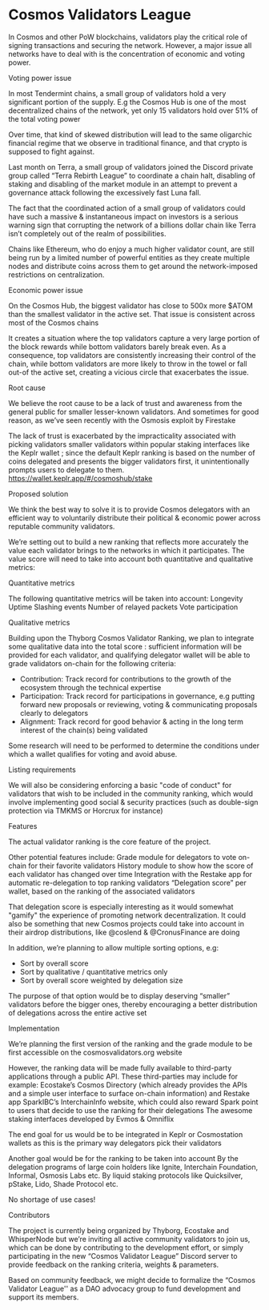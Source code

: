 # Cosmos Validators League

In Cosmos and other PoW blockchains, validators play the critical role of signing transactions and securing the network. However, a major issue all networks have to deal with is the concentration of economic and voting power.


Voting power issue 

In most Tendermint chains, a small group of validators hold a very significant portion of the supply. E.g the Cosmos Hub is one of the most decentralized chains of the network, yet only 15 validators hold over 51% of the total voting power

Over time, that kind of skewed distribution will lead to the same oligarchic financial regime that we observe in traditional finance, and that crypto is supposed to fight against.

Last month on Terra, a small group of validators joined the Discord private group called “Terra Rebirth League” to coordinate a chain halt, disabling of staking and disabling of the market module in an attempt to prevent a governance attack following the excessively fast Luna fall. 

The fact that the coordinated action of a small group of validators could have such a massive & instantaneous impact on investors is a serious warning sign that corrupting the network of a billions dollar chain like Terra isn’t completely out of the realm of possibilities.

Chains like Ethereum, who do enjoy a much higher validator count, are still being run by a limited number of powerful entities as they create multiple nodes and distribute coins across them to get around the network-imposed restrictions on centralization. 


Economic power issue

On the Cosmos Hub, the biggest validator has close to 500x more $ATOM than the smallest validator in the active set. That issue is consistent across most of the Cosmos chains

It creates a situation where the top validators capture a very large portion of the block rewards while bottom validators barely break even. As a consequence, top validators are consistently increasing their control of the chain, while bottom validators are more likely to throw in the towel or fall out-of the active set, creating a vicious circle that exacerbates the issue. 


Root cause 

We believe the root cause to be a lack of trust and awareness from the general public for smaller lesser-known validators. And sometimes for good reason, as we’ve seen recently with the Osmosis exploit by Firestake

The lack of trust is exacerbated by the impracticality associated with picking validators smaller validators within popular staking interfaces like the Keplr wallet ; since the default Keplr ranking is based on the number of coins delegated and presents the bigger validators first, it unintentionally prompts users to delegate to them. 
https://wallet.keplr.app/#/cosmoshub/stake 


Proposed solution

We think the best way to solve it is to provide Cosmos delegators with an efficient way to voluntarily distribute their political & economic power across reputable community validators. 

We’re setting out to build a new ranking that reflects more accurately the value each validator brings to the networks in which it participates. The value score will need to take into account both quantitative and qualitative metrics:

Quantitative metrics

The following quantitative metrics will be taken into account:
Longevity
Uptime
Slashing events
Number of relayed packets
Vote participation

Qualitative metrics

Building upon the Thyborg Cosmos Validator Ranking, we plan to integrate some qualitative data into the total score : sufficient information will be provided for each validator, and qualifying delegator wallet will be able to grade validators on-chain for the following criteria:
- Contribution: Track record for contributions to the growth of the ecosystem through the technical expertise
- Participation: Track record for participations in governance, e.g putting forward new proposals or reviewing, voting & communicating proposals clearly to delegators
- Alignment: Track record for good behavior & acting in the long term interest of the chain(s) being validated

Some research will need to be performed to determine the conditions under which a wallet qualifies for voting and avoid abuse.


Listing requirements

We will also be considering enforcing a basic "code of conduct" for validators that wish to be included in the community ranking, which would involve implementing good social & security practices (such as double-sign protection via TMKMS or Horcrux for instance)


Features

The actual validator ranking is the core feature of the project. 

Other potential features include:
Grade module for delegators to vote on-chain for their favorite validators
History module to show how the score of each validator has changed over time
Integration with the Restake app for automatic re-delegation to top ranking validators
“Delegation score” per wallet, based on the ranking of the associated validators

That delegation score is especially interesting as it would somewhat "gamify" the experience of promoting network decentralization. It could also be something that new Cosmos projects could take into account in their airdrop distributions, like @coslend & @CronusFinance are doing

In addition, we’re planning to allow multiple sorting options, e.g:
- Sort by overall score
- Sort by qualitative / quantitative metrics only
- Sort by overall score weighted by delegation size

The purpose of that option would be to display deserving “smaller” validators before the bigger ones, thereby encouraging a better distribution of delegations across the entire active set


Implementation

We’re planning the first version of the ranking and the grade module to be first accessible on the cosmosvalidators.org website

However, the ranking data will be made fully available to third-party applications through a public API. These third-parties may include for example:
Ecostake’s Cosmos Directory (which already provides the APIs and a simple user interface to surface on-chain information) and Restake app 
SparkIBC’s InterchainInfo website, which could also reward Spark point to users that decide to use the ranking for their delegations
The awesome staking interfaces developed by Evmos & Omniflix

The end goal for us would be to be integrated in Keplr or Cosmostation wallets as this is the primary way delegators pick their validators

Another goal would be for the ranking to be taken into account 
By the delegation programs of large coin holders like Ignite, Interchain Foundation, Informal, Osmosis Labs etc.
By liquid staking protocols like Quicksilver, pStake, Lido, Shade Protocol etc.

No shortage of use cases!


Contributors 

The project is currently being organized by Thyborg, Ecostake and WhisperNode but we’re inviting all active community validators to join us, which can be done by contributing to the development effort, or simply participating in the new  “Cosmos Validator League” Discord server to provide feedback on the ranking criteria, weights & parameters.

Based on community feedback, we might decide to formalize the “Cosmos Validator League'' as a DAO advocacy group to fund development and support its members.

